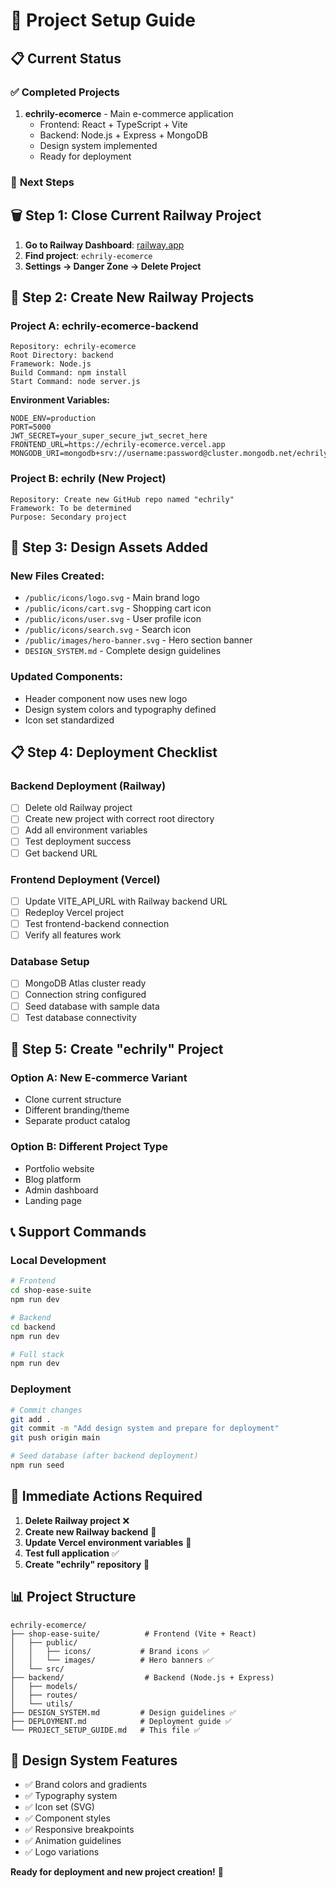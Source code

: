 # 🚀 Project Setup Guide

## 📋 Current Status

### ✅ **Completed Projects**
1. **echrily-ecomerce** - Main e-commerce application
   - Frontend: React + TypeScript + Vite
   - Backend: Node.js + Express + MongoDB
   - Design system implemented
   - Ready for deployment

### 🔄 **Next Steps**

## 🗑️ **Step 1: Close Current Railway Project**

1. **Go to Railway Dashboard**: [railway.app](https://railway.app)
2. **Find project**: `echrily-ecomerce`
3. **Settings → Danger Zone → Delete Project**

## 🚀 **Step 2: Create New Railway Projects**

### **Project A: echrily-ecomerce-backend**
```
Repository: echrily-ecomerce
Root Directory: backend
Framework: Node.js
Build Command: npm install
Start Command: node server.js
```

**Environment Variables:**
```env
NODE_ENV=production
PORT=5000
JWT_SECRET=your_super_secure_jwt_secret_here
FRONTEND_URL=https://echrily-ecomerce.vercel.app
MONGODB_URI=mongodb+srv://username:password@cluster.mongodb.net/echrily
```

### **Project B: echrily (New Project)**
```
Repository: Create new GitHub repo named "echrily"
Framework: To be determined
Purpose: Secondary project
```

## 🎨 **Step 3: Design Assets Added**

### **New Files Created:**
- `/public/icons/logo.svg` - Main brand logo
- `/public/icons/cart.svg` - Shopping cart icon
- `/public/icons/user.svg` - User profile icon
- `/public/icons/search.svg` - Search icon
- `/public/images/hero-banner.svg` - Hero section banner
- `DESIGN_SYSTEM.md` - Complete design guidelines

### **Updated Components:**
- Header component now uses new logo
- Design system colors and typography defined
- Icon set standardized

## 📋 **Step 4: Deployment Checklist**

### **Backend Deployment (Railway)**
- [ ] Delete old Railway project
- [ ] Create new project with correct root directory
- [ ] Add all environment variables
- [ ] Test deployment success
- [ ] Get backend URL

### **Frontend Deployment (Vercel)**
- [ ] Update VITE_API_URL with Railway backend URL
- [ ] Redeploy Vercel project
- [ ] Test frontend-backend connection
- [ ] Verify all features work

### **Database Setup**
- [ ] MongoDB Atlas cluster ready
- [ ] Connection string configured
- [ ] Seed database with sample data
- [ ] Test database connectivity

## 🔧 **Step 5: Create "echrily" Project**

### **Option A: New E-commerce Variant**
- Clone current structure
- Different branding/theme
- Separate product catalog

### **Option B: Different Project Type**
- Portfolio website
- Blog platform
- Admin dashboard
- Landing page

## 📞 **Support Commands**

### **Local Development**
```bash
# Frontend
cd shop-ease-suite
npm run dev

# Backend
cd backend
npm run dev

# Full stack
npm run dev
```

### **Deployment**
```bash
# Commit changes
git add .
git commit -m "Add design system and prepare for deployment"
git push origin main

# Seed database (after backend deployment)
npm run seed
```

## 🎯 **Immediate Actions Required**

1. **Delete Railway project** ❌
2. **Create new Railway backend** 🚀
3. **Update Vercel environment variables** 🔧
4. **Test full application** ✅
5. **Create "echrily" repository** 📁

## 📊 **Project Structure**

```
echrily-ecomerce/
├── shop-ease-suite/          # Frontend (Vite + React)
│   ├── public/
│   │   ├── icons/           # Brand icons ✅
│   │   └── images/          # Hero banners ✅
│   └── src/
├── backend/                  # Backend (Node.js + Express)
│   ├── models/
│   ├── routes/
│   └── utils/
├── DESIGN_SYSTEM.md         # Design guidelines ✅
├── DEPLOYMENT.md            # Deployment guide ✅
└── PROJECT_SETUP_GUIDE.md   # This file ✅
```

## 🎨 **Design System Features**

- ✅ Brand colors and gradients
- ✅ Typography system
- ✅ Icon set (SVG)
- ✅ Component styles
- ✅ Responsive breakpoints
- ✅ Animation guidelines
- ✅ Logo variations

**Ready for deployment and new project creation!** 🎉
